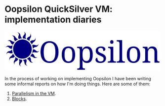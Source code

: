 # Oopsilon QuickSilver VM: implementation diaries

<img src="../Logo/Oopsilon.png" alt="Oopsilon logo" width="520" height="129">

In the process of working on implementing Oopsilon I have been writing some
informal reports on how I'm doing things. Here are some of them:

 1. [Parallelism in the VM](Parallel.md).
 2. [Blocks](Blocks.md).